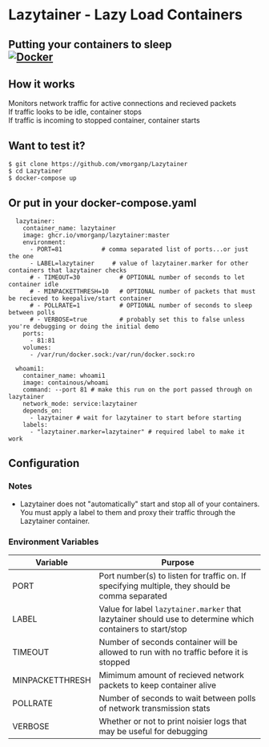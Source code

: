 # Lazytainer - Lazy Load Containers
Putting your containers to sleep  
[![Docker](https://github.com/vmorganp/Lazytainer/actions/workflows/docker-publish.yml/badge.svg)](https://github.com/vmorganp/Lazytainer/actions/workflows/docker-publish.yml)
---

## How it works
Monitors network traffic for active connections and recieved packets  
If traffic looks to be idle, container stops  
If traffic is incoming to stopped container, container starts

## Want to test it?
```
$ git clone https://github.com/vmorganp/Lazytainer
$ cd Lazytainer
$ docker-compose up 
```

## Or put in your docker-compose.yaml
```
  lazytainer:
    container_name: lazytainer
    image: ghcr.io/vmorganp/lazytainer:master
    environment:
      - PORT=81           # comma separated list of ports...or just the one 
      - LABEL=lazytainer     # value of lazytainer.marker for other containers that lazytainer checks
      # - TIMEOUT=30           # OPTIONAL number of seconds to let container idle
      # - MINPACKETTHRESH=10   # OPTIONAL number of packets that must be recieved to keepalive/start container 
      # - POLLRATE=1           # OPTIONAL number of seconds to sleep between polls
      # - VERBOSE=true         # probably set this to false unless you're debugging or doing the initial demo
    ports:
      - 81:81
    volumes:
      - /var/run/docker.sock:/var/run/docker.sock:ro

  whoami1:
    container_name: whoami1
    image: containous/whoami
    command: --port 81 # make this run on the port passed through on lazytainer
    network_mode: service:lazytainer
    depends_on: 
      - lazytainer # wait for lazytainer to start before starting
    labels:
      - "lazytainer.marker=lazytainer" # required label to make it work
```

## Configuration
### Notes
- Lazytainer does not "automatically" start and stop all of your containers. You must apply a label to them and proxy their traffic through the Lazytainer container.

### Environment Variables
| Variable        | Purpose                                                                                                    |
| --------------- | ---------------------------------------------------------------------------------------------------------- |
| PORT            | Port number(s) to listen for traffic on. If specifying multiple, they should be comma separated            |
| LABEL           | Value for label `lazytainer.marker` that lazytainer should use to determine which containers to start/stop |
| TIMEOUT         | Number of seconds container will be allowed to run with no traffic before it is stopped                    |
| MINPACKETTHRESH | Mimimum amount of recieved network packets to keep container alive                                         |
| POLLRATE        | Number of seconds to wait between polls of network transmission stats                                      |
| VERBOSE         | Whether or not to print noisier logs that may be useful for debugging                                      |
